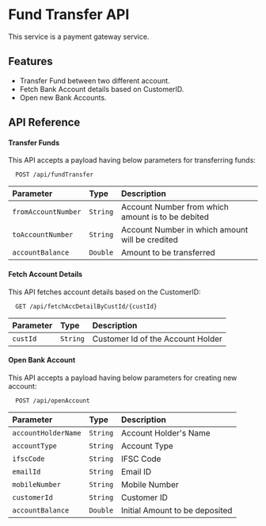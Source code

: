 
# Fund Transfer API

This service is a payment gateway service.


## Features

- Transfer Fund between two different account.
- Fetch Bank Account details based on CustomerID.
- Open new Bank Accounts.


## API Reference

#### Transfer Funds
This API accepts a payload having below parameters for transferring funds:

```http
  POST /api/fundTransfer
```

| Parameter | Type     | Description                |
| :-------- | :------- | :------------------------- |
| `fromAccountNumber` | `String` |  Account Number from which amount is to be debited|
| `toAccountNumber` | `String` |  Account Number in which amount will be credited |
| `accountBalance` | `Double` |  Amount to be transferred|

#### Fetch Account Details
This API fetches account details based on the CustomerID:

```http
  GET /api/fetchAccDetailByCustId/{custId}
```

| Parameter | Type     | Description                       |
| :-------- | :------- | :-------------------------------- |
| `custId`      | `String` |  Customer Id of the Account Holder |


#### Open Bank Account
This API accepts a payload having below parameters for creating new account:

```http
  POST /api/openAccount
```

| Parameter | Type     | Description                |
| :-------- | :------- | :------------------------- |
| `accountHolderName` | `String` |  Account Holder's Name |
| `accountType` | `String` |  Account Type |
| `ifscCode` | `String` |  IFSC Code |
| `emailId` | `String` |  Email ID |
| `mobileNumber` | `String` |  Mobile Number |
| `customerId` | `String` |  Customer ID |
| `accountBalance` | `Double` |  Initial Amount to be deposited|





